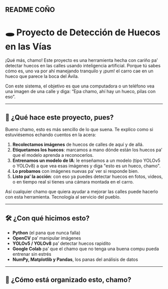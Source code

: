 ## README COÑO
# 🕳️ Proyecto de Detección de Huecos en las Vías

¡Qué más, chamo! Este proyecto es una herramienta hecha con cariño pa’ detectar huecos en las calles usando inteligencia artificial. Porque tú sabes cómo es, uno va por ahí manejando tranquilo y ¡pum! el carro cae en un hueco que parece la boca del Ávila.

Con este sistema, el objetivo es que una computadora o un teléfono vea una imagen de una calle y diga: “Epa chamo, ahí hay un hueco, pilas con eso”.

---

## 📌 ¿Qué hace este proyecto, pues?

Bueno chamo, esto es más sencillo de lo que suena. Te explico como si estuviésemos echando cuentos en la acera:

1. **Recolectamos imágenes** de huecos de calles de aquí y de allá.
2. **Etiquetamos los huecos**: marcamos a mano dónde están los huecos pa’ que el modelo aprenda a reconocerlos.
3. **Entrenamos un modelo de IA**: le enseñamos a un modelo (tipo YOLOv5 o YOLOv8) a que vea esas imágenes y diga "esto es un hueco, chamo".
4. **Lo probamos** con imágenes nuevas pa’ ver si responde bien.
5. **Listo pa’ la acción**: con eso ya puedes detectar huecos en fotos, videos, o en tiempo real si tienes una cámara montada en el carro.

Así cualquier chamo que quiera ayudar a mejorar las calles puede hacerlo con esta herramienta. Tecnología al servicio del pueblo.

---

## 🛠️ ¿Con qué hicimos esto?

- **Python** (el pana que nunca falla)
- **OpenCV** pa’ manipular imágenes
- **YOLOv5 / YOLOv8** pa’ detectar huecos rapidito
- **Google Colab** pa’ que el chamo que no tenga una buena compu pueda entrenar sin estrés
- **NumPy, Matplotlib y Pandas**, los panas del análisis de datos

---

## 📂 ¿Cómo está organizado esto, chamo?

